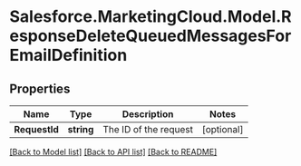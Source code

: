 # Salesforce.MarketingCloud.Model.ResponseDeleteQueuedMessagesForEmailDefinition
## Properties

Name | Type | Description | Notes
------------ | ------------- | ------------- | -------------
**RequestId** | **string** | The ID of the request | [optional] 

[[Back to Model list]](../README.md#documentation-for-models) [[Back to API list]](../README.md#documentation-for-api-endpoints) [[Back to README]](../README.md)

